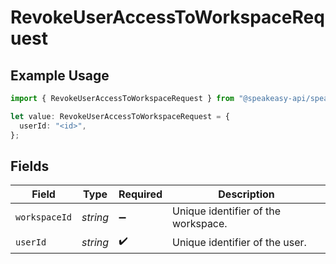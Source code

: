 # RevokeUserAccessToWorkspaceRequest

## Example Usage

```typescript
import { RevokeUserAccessToWorkspaceRequest } from "@speakeasy-api/speakeasy-client-sdk-typescript/sdk/models/operations";

let value: RevokeUserAccessToWorkspaceRequest = {
  userId: "<id>",
};
```

## Fields

| Field                               | Type                                | Required                            | Description                         |
| ----------------------------------- | ----------------------------------- | ----------------------------------- | ----------------------------------- |
| `workspaceId`                       | *string*                            | :heavy_minus_sign:                  | Unique identifier of the workspace. |
| `userId`                            | *string*                            | :heavy_check_mark:                  | Unique identifier of the user.      |